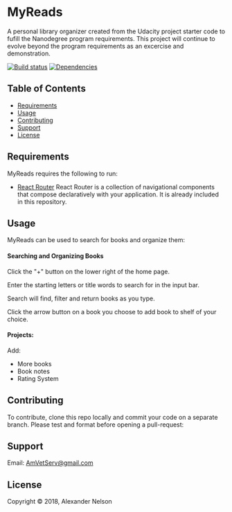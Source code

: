 
MyReads
==========

A personal library organizer created from the Udacity project starter code to fufill the Nanodegree program requirements. This project will continue to evolve beyond the program requirements as an excercise and demonstration.


[![Build status][shield-build]](#)
[![Dependencies][shield-dependencies]](#)


Table of Contents
-----------------

  * [Requirements](#requirements)
  * [Usage](#usage)
  * [Contributing](#contributing)
  * [Support](#support)
  * [License](#license)


Requirements
------------

MyReads requires the following to run:

  * [React Router][ReactRouter] React Router is a collection of navigational components that compose declaratively with your application. It is already included in this repository.


Usage
-----
MyReads can be used to search for books and organize them:


#### Searching and Organizing Books

Click the "+" button on the lower right of the home page.

Enter the starting letters or title words to search for in the input bar.

Search will find, filter and return books as you type.

Click the arrow button on a book you choose to add book to shelf of your choice.


#### Projects:

Add:

* More books
* Book notes
* Rating System


Contributing
------------

To contribute, clone this repo locally and commit your code on a separate branch. Please test and format before opening a pull-request:


Support
---------------------

Email: AmVetServ@gmail.com


License
-------

Copyright &copy; 2018, Alexander Nelson



[ReactRouter]: https://reacttraining.com/react-router/
[shield-dependencies]: https://img.shields.io/badge/dependencies-up%20to%20date-brightgreen.svg
[shield-build]: https://img.shields.io/badge/build-passing-brightgreen.svg